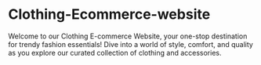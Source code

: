 # Clothing-Ecommerce-website
Welcome to our Clothing E-commerce Website, your one-stop destination for trendy fashion essentials! Dive into a world of style, comfort, and quality as you explore our curated collection of clothing and accessories.
